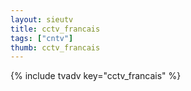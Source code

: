 ```yaml
--- 
layout: sieutv
title: cctv_francais
tags: ["cntv"]
thumb: cctv_francais
---
```

{% include tvadv key="cctv_francais" %}
